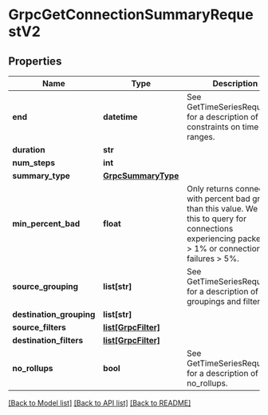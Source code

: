 # GrpcGetConnectionSummaryRequestV2

## Properties
Name | Type | Description | Notes
------------ | ------------- | ------------- | -------------
**end** | **datetime** | See GetTimeSeriesRequestV2 for a description of constraints on time ranges. | [optional] 
**duration** | **str** |  | [optional] 
**num_steps** | **int** |  | [optional] 
**summary_type** | [**GrpcSummaryType**](GrpcSummaryType.md) |  | [optional] 
**min_percent_bad** | **float** | Only returns connections with percent bad greater than this value.  We use this to query for connections experiencing packet loss &gt; 1% or connection failures &gt; 5%. | [optional] 
**source_grouping** | **list[str]** | See GetTimeSeriesRequestV2 for a description of groupings and filters. | [optional] 
**destination_grouping** | **list[str]** |  | [optional] 
**source_filters** | [**list[GrpcFilter]**](GrpcFilter.md) |  | [optional] 
**destination_filters** | [**list[GrpcFilter]**](GrpcFilter.md) |  | [optional] 
**no_rollups** | **bool** | See GetTimeSeriesRequestV2 for a description of no_rollups. | [optional] 

[[Back to Model list]](../README.md#documentation-for-models) [[Back to API list]](../README.md#documentation-for-api-endpoints) [[Back to README]](../README.md)



